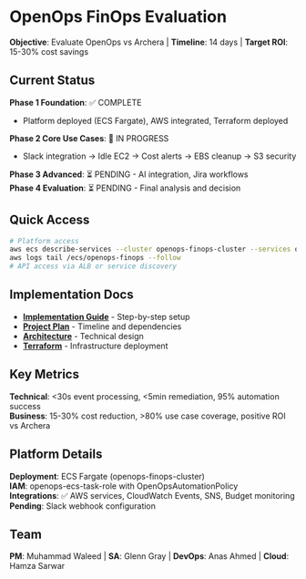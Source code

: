 # OpenOps FinOps Evaluation

**Objective**: Evaluate OpenOps vs Archera | **Timeline**: 14 days | **Target ROI**: 15-30% cost savings

## Current Status

**Phase 1 Foundation**: ✅ COMPLETE
- Platform deployed (ECS Fargate), AWS integrated, Terraform deployed

**Phase 2 Core Use Cases**: 🔄 IN PROGRESS  
- Slack integration → Idle EC2 → Cost alerts → EBS cleanup → S3 security

**Phase 3 Advanced**: ⏳ PENDING - AI integration, Jira workflows  
**Phase 4 Evaluation**: ⏳ PENDING - Final analysis and decision

## Quick Access

```bash
# Platform access
aws ecs describe-services --cluster openops-finops-cluster --services openops-finops-service
aws logs tail /ecs/openops-finops --follow
# API access via ALB or service discovery
```

## Implementation Docs

- **[Implementation Guide](delivery-blueprint/implementation-guide.md)** - Step-by-step setup
- **[Project Plan](delivery-blueprint/project-plan.md)** - Timeline and dependencies  
- **[Architecture](docs/architecture/openops-architecture.md)** - Technical design
- **[Terraform](iac-templates/terraform/README.md)** - Infrastructure deployment

## Key Metrics

**Technical**: <30s event processing, <5min remediation, 95% automation success  
**Business**: 15-30% cost reduction, >80% use case coverage, positive ROI vs Archera

## Platform Details

**Deployment**: ECS Fargate (openops-finops-cluster)  
**IAM**: openops-ecs-task-role with OpenOpsAutomationPolicy  
**Integrations**: ✅ AWS services, CloudWatch Events, SNS, Budget monitoring  
**Pending**: Slack webhook configuration

## Team

**PM**: Muhammad Waleed | **SA**: Glenn Gray | **DevOps**: Anas Ahmed | **Cloud**: Hamza Sarwar